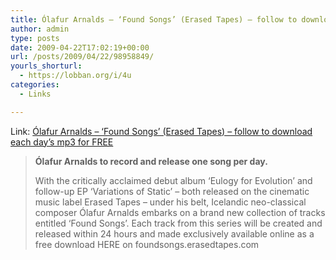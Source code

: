 ```yaml
---
title: Ólafur Arnalds – ‘Found Songs’ (Erased Tapes) – follow to download each day’s mp3 for FREE
author: admin
type: posts
date: 2009-04-22T17:02:19+00:00
url: /posts/2009/04/22/98958849/
yourls_shorturl:
  - https://lobban.org/i/4u
categories:
  - Links

---
```

Link: [Ólafur Arnalds &#8211; &#8216;Found Songs&#8217; (Erased Tapes) &#8211; follow to download each day&#8217;s mp3 for FREE][1]

> **Ólafur Arnalds to record and release one song per day.**
> 
> With the critically acclaimed debut album &#8216;Eulogy for Evolution&#8217; and follow-up EP &#8216;Variations of Static&#8217; – both released on the cinematic music label Erased Tapes – under his belt, Icelandic neo-classical composer Ólafur Arnalds embarks on a brand new collection of tracks entitled ‘Found Songs’. Each track from this series will be created and released within 24 hours and made exclusively available online as a free download HERE on foundsongs.erasedtapes.com

 [1]: http://foundsongs.erasedtapes.com/